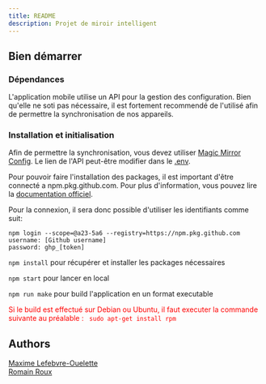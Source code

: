 ```yaml
---
title: README
description: Projet de miroir intelligent
---
```


## Bien démarrer

### Dépendances

L'application mobile utilise un API pour la gestion des configuration. Bien qu'elle ne soti pas nécessaire, il est fortement recommendé de l'utilisé afin de permettre la synchronisation de nos appareils.

### Installation et initialisation

Afin de permettre la synchronisation, vous devez utiliser [Magic Mirror Config](https://github.com/a23-5a6/magic-mirror-config). Le lien de l'API peut-être modifier dans le [.env](./.env).

Pour pouvoir faire l'installation des packages, il est important d'être connecté a npm.pkg.github.com. Pour plus d'information, vous pouvez lire la [documentation officiel](https://docs.github.com/fr/packages/learn-github-packages/introduction-to-github-packages). 

Pour la connexion, il sera donc possible d'utiliser les identifiants comme suit:

```
npm login --scope=@a23-5a6 --registry=https://npm.pkg.github.com
username: [Github username]
password: ghp_[token]
```

`npm install` pour récupérer et installer les packages nécessaires 

`npm start` pour lancer en local

`npm run make` pour build l'application en un format executable

<span style="color:red"> Si le build est effectué sur Debian ou Ubuntu, il faut executer la commande suivante au préalable : ` sudo apt-get install rpm` </span>

## Authors

[Maxime Lefebvre-Ouelette](https://github.com/xalixilax)  
[Romain Roux](https://github.com/sh3p4rd83)


